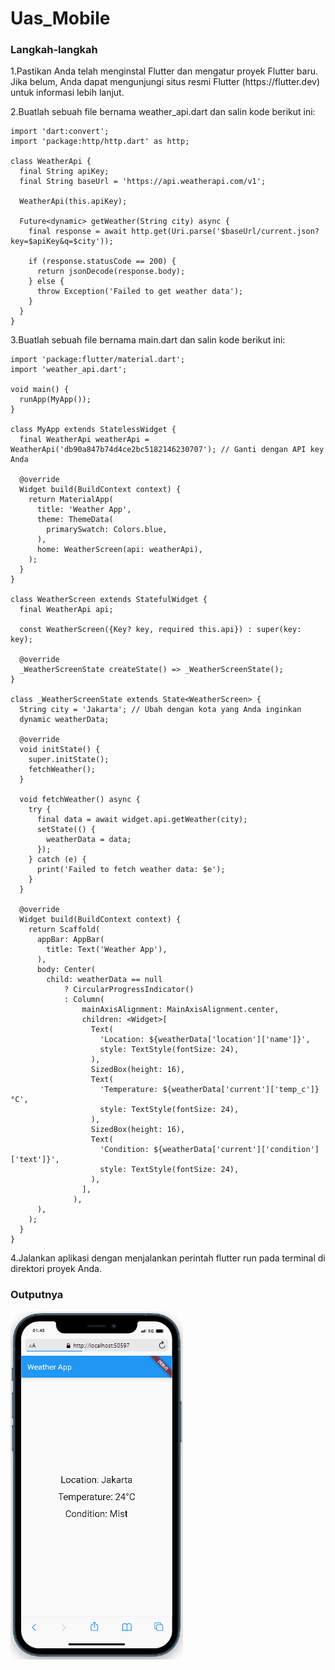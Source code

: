 # Uas_Mobile
### Langkah-langkah
<p>1.Pastikan Anda telah menginstal Flutter dan mengatur proyek Flutter baru. Jika belum, Anda dapat mengunjungi situs resmi Flutter (https://flutter.dev) untuk informasi lebih lanjut.
<p></p>2.Buatlah sebuah file bernama weather_api.dart dan salin kode berikut ini:

```
import 'dart:convert';
import 'package:http/http.dart' as http;

class WeatherApi {
  final String apiKey;
  final String baseUrl = 'https://api.weatherapi.com/v1';

  WeatherApi(this.apiKey);

  Future<dynamic> getWeather(String city) async {
    final response = await http.get(Uri.parse('$baseUrl/current.json?key=$apiKey&q=$city'));
    
    if (response.statusCode == 200) {
      return jsonDecode(response.body);
    } else {
      throw Exception('Failed to get weather data');
    }
  }
}
```
3.Buatlah sebuah file bernama main.dart dan salin kode berikut ini:
```
import 'package:flutter/material.dart';
import 'weather_api.dart';

void main() {
  runApp(MyApp());
}

class MyApp extends StatelessWidget {
  final WeatherApi weatherApi = WeatherApi('db90a847b74d4ce2bc5182146230707'); // Ganti dengan API key Anda

  @override
  Widget build(BuildContext context) {
    return MaterialApp(
      title: 'Weather App',
      theme: ThemeData(
        primarySwatch: Colors.blue,
      ),
      home: WeatherScreen(api: weatherApi),
    );
  }
}

class WeatherScreen extends StatefulWidget {
  final WeatherApi api;

  const WeatherScreen({Key? key, required this.api}) : super(key: key);

  @override
  _WeatherScreenState createState() => _WeatherScreenState();
}

class _WeatherScreenState extends State<WeatherScreen> {
  String city = 'Jakarta'; // Ubah dengan kota yang Anda inginkan
  dynamic weatherData;

  @override
  void initState() {
    super.initState();
    fetchWeather();
  }

  void fetchWeather() async {
    try {
      final data = await widget.api.getWeather(city);
      setState(() {
        weatherData = data;
      });
    } catch (e) {
      print('Failed to fetch weather data: $e');
    }
  }

  @override
  Widget build(BuildContext context) {
    return Scaffold(
      appBar: AppBar(
        title: Text('Weather App'),
      ),
      body: Center(
        child: weatherData == null
            ? CircularProgressIndicator()
            : Column(
                mainAxisAlignment: MainAxisAlignment.center,
                children: <Widget>[
                  Text(
                    'Location: ${weatherData['location']['name']}',
                    style: TextStyle(fontSize: 24),
                  ),
                  SizedBox(height: 16),
                  Text(
                    'Temperature: ${weatherData['current']['temp_c']}°C',
                    style: TextStyle(fontSize: 24),
                  ),
                  SizedBox(height: 16),
                  Text(
                    'Condition: ${weatherData['current']['condition']['text']}',
                    style: TextStyle(fontSize: 24),
                  ),
                ],
              ),
      ),
    );
  }
}
```
4.Jalankan aplikasi dengan menjalankan perintah flutter run pada terminal di direktori proyek Anda.

### Outputnya
![Gambar 1](img/1.png)
